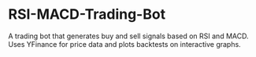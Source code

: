 # RSI-MACD-Trading-Bot
A trading bot that generates buy and sell signals based on RSI and MACD. Uses YFinance for price data and plots backtests on interactive graphs.
